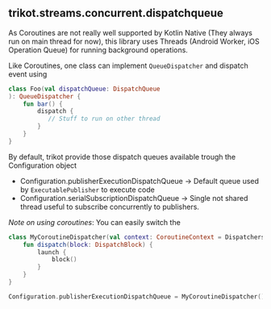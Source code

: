 ## trikot.streams.concurrent.dispatchqueue
As Coroutines are not really well supported by Kotlin Native (They always run on main thread for now), this library uses Threads (Android Worker, iOS Operation Queue)  for running background operations.

Like Coroutines, one class can implement `QueueDispatcher` and dispatch event using
```kotlin
class Foo(val dispatchQueue: DispatchQueue
): QueueDispatcher {
	fun bar() {
		dispatch {
		   // Stuff to run on other thread
		}
	}
}
```

By default, trikot provide those dispatch queues available trough the Configuration object
* Configuration.publisherExecutionDispatchQueue -> Default queue used by `ExecutablePublisher` to execute code
* Configuration.serialSubscriptionDispatchQueue -> Single not shared thread useful to subscribe concurrently to publishers.

*Note on using coroutines*: You can easily switch the 

```kotlin
class MyCoroutineDispatcher(val context: CoroutineContext = Dispatchers.unconfined): DispatchQueue, CoroutineScope {
	fun dispatch(block: DispatchBlock) {
		launch {
			block()
		}
	}
}

Configuration.publisherExecutionDispatchQueue = MyCoroutineDispatcher()

```
